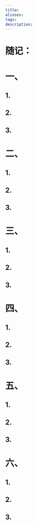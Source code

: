 ```yaml
---
title: 
aliases: 
tags: 
description:
---
```


# 随记：




# 一、

## 1.



## 2.
 


## 3.





# 二、

## 1.


## 2.
 


## 3.






# 三、

## 1.



## 2.




## 3.




# 四、

## 1.

## 2.


## 3.
 






# 五、


## 1.


## 2.



## 3.



# 六、


## 1.

## 2.

## 3.













